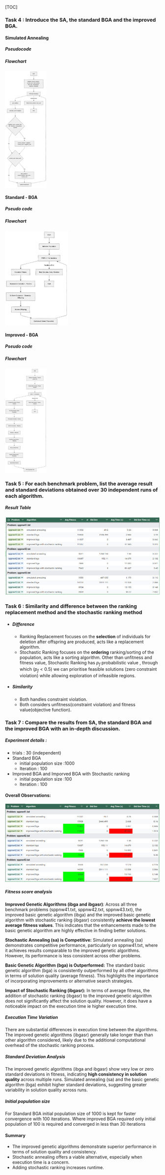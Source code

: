 [TOC]

### Task 4 :  Introduce the SA, the standard BGA and the improved BGA.





#### Simulated Annealing



##### Pseudocode 



##### Flowchart



<img src="./simulated_annealing2.png" alt="simulated_annealing" style="zoom: 37%;" />



#### Standard - BGA

##### Pseudo code

##### Flowchart

<img src="./standard_bga.png" alt="standard_bga" style="zoom:30%;" />

#### Improved - BGA

##### Pseudo code

##### Flowchart

<img src="./improved_bga.png" alt="improved_bga" style="zoom:33%;" />




### Task 5 : For each benchmark problem, list the average result and standard deviations obtained over 30 independent runs of each algorithm.

##### Result Table

![image-20250307211416070](./image-20250307211416070.png)

### Task 6 : Similarity and difference between the ranking replacement method and the stochastic ranking method 

- ##### Difference
  
  - Ranking Replacement focuses on the **selection** of individuals for deletion after offspring are produced,  acts like a replacement algorithm. 
  - Stochastic Ranking focuses on the **ordering** ranking/sorting of the population, acts like a sorting algorithm. Other than unfitness and fitness value, Stochastic Ranking  has $p_f$ probabilistic value , through which ($p_f<0.5$) we can prioritise feasible solutions  (zero constraint violation) while allowing exploration of infeasible regions.
- ##### Similarity
  
  - Both handles constraint violation.
  - Both considers unfitness(constraint violation) and fitness value(objective function).

### Task 7 :  Compare the results from SA, the standard BGA and the improved BGA with an in-depth discussion.

##### Experiment details :

- trials : 30 (independent)
- Standard BGA
  - initial population size :1000
  - Iteration : 100
- Improved BGA and Imporved BGA with Stochastic ranking
  - initial population size :100
  - Iteration : 100

#### Overall Observations:

![image-20250307214405822](./image-20250307214405822.png)

##### Fitness score analysis

**Improved Genetic Algorithms (ibga and ibgasr)**: Across all three benchmark problems (sppnw41.txt, sppnw42.txt, sppnw43.txt), the improved basic genetic algorithm (ibga) and the improved basic genetic algorithm with stochastic ranking (ibgasr) consistently **achieve the lowest average fitness values**. This indicates that the enhancements made to the basic genetic algorithm are highly effective in finding better solutions.

**Stochastic Annealing (sa) is Competitive:** Simulated annealing (sa) demonstrates competitive performance, particularly on sppnw41.txt, where it achieves results comparable to the improved genetic algorithms. However, its performance is less consistent across other problems.

**Basic Genetic Algorithm (bga) is Outperformed:** The standard basic genetic algorithm (bga) is consistently outperformed by all other algorithms in terms of solution quality (average fitness). This highlights the importance of incorporating improvements or alternative search strategies.

**Impact of Stochastic Ranking (ibgasr):** In terms of average fitness, the addition of stochastic ranking (ibgasr) to the improved genetic algorithm does not significantly affect the solution quality. However, it does have a noticeable impact on the execution time ie higher execution time.

##### Execution Time Variation

There are substantial differences in execution time between the algorithms. The improved genetic algorithms (ibgasr) generally take longer than than other algorithm considered, likely due to the additional computational overhead of the stochastic ranking process.

##### Standard Deviation Analysis

The improved genetic algorithms (ibga and ibgasr) show very low or zero standard deviations in fitness, indicating **high consistency in solution quality** across multiple runs. Simulated annealing (sa) and the basic genetic algorithm (bga) exhibit higher standard deviations, suggesting greater variability in solution quality across runs.

##### Initial population size

For Standard BGA initial population size of 1000 is kept for faster convergence with 100 iterations. Where improved BGA required  only initial population of 100 is required and converged in less than 30 iterations

#### Summary

- The improved genetic algorithms demonstrate superior performance in terms of solution quality and consistency.
- Stochastic annealing offers a viable alternative, especially when execution time is a concern.
- Adding stochastic ranking increases runtime.



